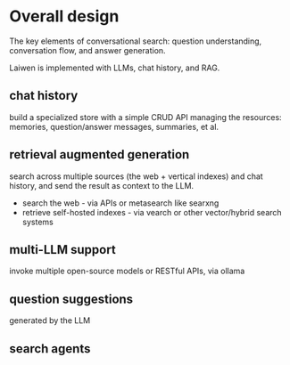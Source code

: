 # Overall design

The key elements of conversational search: question understanding, conversation flow, and answer generation. 

Laiwen is implemented with LLMs, chat history, and RAG.

## chat history

build a specialized store with a simple CRUD API managing the resources: memories, question/answer messages, summaries, et al.

## retrieval augmented generation

search across multiple sources (the web + vertical indexes) and chat history, and send the result as context to the LLM. 

* search the web - via APIs or metasearch like searxng
* retrieve self-hosted indexes - via vearch or other vector/hybrid search systems

## multi-LLM support

invoke multiple open-source models or RESTful APIs, via ollama

## question suggestions

generated by the LLM

## search agents


